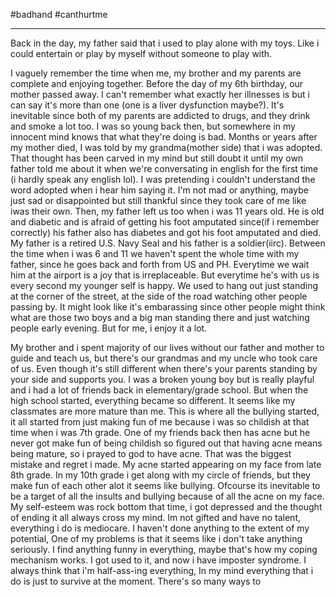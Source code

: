 #badhand #canthurtme

---
Back in the day, my father said that i used to play alone with my toys. Like i could entertain or play by myself without someone to play with. 

I vaguely remember the time when me, my brother and my parents are complete and enjoying together. Before the day of my 6th birthday, our mother passed away. I can't remember what exactly her illnesses is but i can say it's more than one (one is a liver dysfunction maybe?). It's inevitable since both of my parents are addicted to drugs, and they drink and smoke a lot too. I was so young back then, but somewhere in my innocent mind knows that what they're doing is bad. Months or years after my mother died, I was told by my grandma(mother side) that i was adopted. That thought has been carved in my mind but still doubt it until my own father told me about it when we're conversating in english for the first time (i hardly speak any english lol). I was pretending i couldn't understand the word adopted when i hear him saying it. I'm not mad or anything, maybe just sad or disappointed but still thankful since they took care of me like iwas their own. Then, my father left us too when i was 11 years old. He is old and diabetic and is afraid of getting his foot amputated since(if i remember correctly) his father also has diabetes and got his foot amputated and died.  My father is a retired U.S. Navy Seal and his father is a soldier(iirc). Between the time when i was 6 and 11 we haven't spent the whole time with my father, since he goes back and forth from US and PH. Everytime we wait him at the airport is a joy that is irreplaceable. But everytime he's with us is every second my younger self is happy. We used to hang out just standing at the corner of the street, at the side of the road watching other people passing by.  It might look like it's embarassing since other people might think what are those two boys and a big man standing there and just watching people early evening. But for me, i enjoy it a lot.

My brother and i spent majority of our lives without our father and mother to guide and teach us, but there's our grandmas and my uncle who took care of us. Even though it's still different when there's your parents standing by your side and supports you. I was a broken young boy but is really playful and i had a lot of friends back in elementary/grade school. But when the high school started, everything became so different. It seems like my classmates are more mature than me. This is where all the bullying started, it all started from just making fun of me because i was so childish at that time when i was 7th grade. One of my friends back then has acne but he never got make fun of being childish so figured out that having acne means being mature, so i prayed to god to have acne. That was the biggest mistake and regret i made. My acne started appearing on my face from late 8th grade. In my 10th grade i get along with my circle of friends, but they make fun of each other alot it seems like bullying. Ofcourse its inevitable to be a target of all the insults and bullying because of all the acne on my face. My self-esteem was rock bottom that time, i got depressed and the thought of ending it all always cross my mind. Im not gifted and have no talent, everything i do is mediocare. I haven't done anything to the extent of my potential, One of my problems is that it seems like i don't take anything seriously. I find anything funny in everything, maybe that's how my coping mechanism works. I got used to it, and now i have imposter syndrome. I always think that i'm half-ass-ing everything, In my mind everything that i do is just to survive at the moment. There's so many ways to 